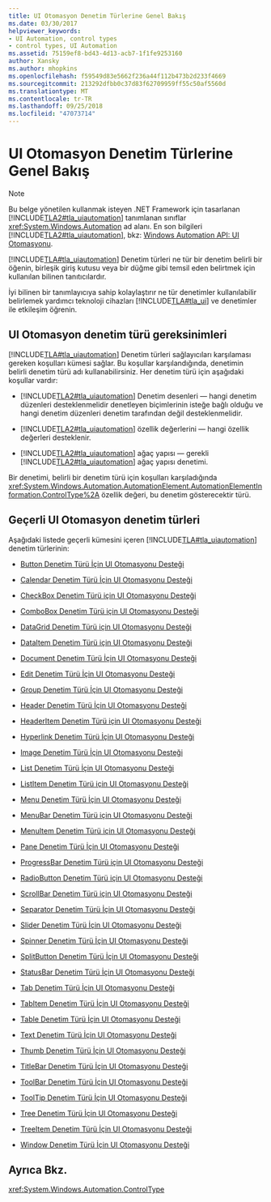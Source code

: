 ```yaml
---
title: UI Otomasyon Denetim Türlerine Genel Bakış
ms.date: 03/30/2017
helpviewer_keywords:
- UI Automation, control types
- control types, UI Automation
ms.assetid: 75159ef8-bd43-4d13-acb7-1f1fe9253160
author: Xansky
ms.author: mhopkins
ms.openlocfilehash: f59549d83e5662f236a44f112b473b2d233f4669
ms.sourcegitcommit: 213292dfbb0c37d83f62709959ff55c50af5560d
ms.translationtype: MT
ms.contentlocale: tr-TR
ms.lasthandoff: 09/25/2018
ms.locfileid: "47073714"
---
```

# <a name="ui-automation-control-types-overview"></a>UI Otomasyon Denetim Türlerine Genel Bakış
> [!NOTE]
>  Bu belge yönetilen kullanmak isteyen .NET Framework için tasarlanan [!INCLUDE[TLA2#tla_uiautomation](../../../includes/tla2sharptla-uiautomation-md.md)] tanımlanan sınıflar <xref:System.Windows.Automation> ad alanı. En son bilgileri [!INCLUDE[TLA2#tla_uiautomation](../../../includes/tla2sharptla-uiautomation-md.md)], bkz: [Windows Automation API: UI Otomasyonu](https://go.microsoft.com/fwlink/?LinkID=156746).  
  
 [!INCLUDE[TLA#tla_uiautomation](../../../includes/tlasharptla-uiautomation-md.md)] Denetim türleri ne tür bir denetim belirli bir öğenin, birleşik giriş kutusu veya bir düğme gibi temsil eden belirtmek için kullanılan bilinen tanıtıcılardır.  
  
 İyi bilinen bir tanımlayıcıya sahip kolaylaştırır ne tür denetimler kullanılabilir belirlemek yardımcı teknoloji cihazları [!INCLUDE[TLA#tla_ui](../../../includes/tlasharptla-ui-md.md)] ve denetimler ile etkileşim öğrenin.  
  
<a name="UI_Automation_Control_Type_Requisites"></a>   
## <a name="ui-automation-control-type-requisites"></a>UI Otomasyon denetim türü gereksinimleri  
 [!INCLUDE[TLA#tla_uiautomation](../../../includes/tlasharptla-uiautomation-md.md)] Denetim türleri sağlayıcıları karşılaması gereken koşulları kümesi sağlar. Bu koşullar karşılandığında, denetimin belirli denetim türü adı kullanabilirsiniz. Her denetim türü için aşağıdaki koşullar vardır:  
  
-   [!INCLUDE[TLA2#tla_uiautomation](../../../includes/tla2sharptla-uiautomation-md.md)] Denetim desenleri — hangi denetim düzenleri desteklenmelidir denetleyen biçimlerinin isteğe bağlı olduğu ve hangi denetim düzenleri denetim tarafından değil desteklenmelidir.  
  
-   [!INCLUDE[TLA2#tla_uiautomation](../../../includes/tla2sharptla-uiautomation-md.md)] özellik değerlerini — hangi özellik değerleri desteklenir.  
  
-   [!INCLUDE[TLA2#tla_uiautomation](../../../includes/tla2sharptla-uiautomation-md.md)] ağaç yapısı — gerekli [!INCLUDE[TLA2#tla_uiautomation](../../../includes/tla2sharptla-uiautomation-md.md)] ağaç yapısı denetimi.  
  
 Bir denetimi, belirli bir denetim türü için koşulları karşıladığında <xref:System.Windows.Automation.AutomationElement.AutomationElementInformation.ControlType%2A> özellik değeri, bu denetim gösterecektir türü.  
  
<a name="Current_UI_Automation_Control_Types"></a>   
## <a name="current-ui-automation-control-types"></a>Geçerli UI Otomasyon denetim türleri  
 Aşağıdaki listede geçerli kümesini içeren [!INCLUDE[TLA#tla_uiautomation](../../../includes/tlasharptla-uiautomation-md.md)] denetim türlerinin:  
  
-   [Button Denetim Türü İçin UI Otomasyonu Desteği](../../../docs/framework/ui-automation/ui-automation-support-for-the-button-control-type.md)  
  
-   [Calendar Denetim Türü İçin UI Otomasyonu Desteği](../../../docs/framework/ui-automation/ui-automation-support-for-the-calendar-control-type.md)  
  
-   [CheckBox Denetim Türü için UI Otomasyonu Desteği](../../../docs/framework/ui-automation/ui-automation-support-for-the-checkbox-control-type.md)  
  
-   [ComboBox Denetim Türü için UI Otomasyonu Desteği](../../../docs/framework/ui-automation/ui-automation-support-for-the-combobox-control-type.md)  
  
-   [DataGrid Denetim Türü için UI Otomasyonu Desteği](../../../docs/framework/ui-automation/ui-automation-support-for-the-datagrid-control-type.md)  
  
-   [DataItem Denetim Türü için UI Otomasyonu Desteği](../../../docs/framework/ui-automation/ui-automation-support-for-the-dataitem-control-type.md)  
  
-   [Document Denetim Türü İçin UI Otomasyonu Desteği](../../../docs/framework/ui-automation/ui-automation-support-for-the-document-control-type.md)  
  
-   [Edit Denetim Türü İçin UI Otomasyonu Desteği](../../../docs/framework/ui-automation/ui-automation-support-for-the-edit-control-type.md)  
  
-   [Group Denetim Türü İçin UI Otomasyonu Desteği](../../../docs/framework/ui-automation/ui-automation-support-for-the-group-control-type.md)  
  
-   [Header Denetim Türü İçin UI Otomasyonu Desteği](../../../docs/framework/ui-automation/ui-automation-support-for-the-header-control-type.md)  
  
-   [HeaderItem Denetim Türü için UI Otomasyonu Desteği](../../../docs/framework/ui-automation/ui-automation-support-for-the-headeritem-control-type.md)  
  
-   [Hyperlink Denetim Türü İçin UI Otomasyonu Desteği](../../../docs/framework/ui-automation/ui-automation-support-for-the-hyperlink-control-type.md)  
  
-   [Image Denetim Türü İçin UI Otomasyonu Desteği](../../../docs/framework/ui-automation/ui-automation-support-for-the-image-control-type.md)  
  
-   [List Denetim Türü İçin UI Otomasyonu Desteği](../../../docs/framework/ui-automation/ui-automation-support-for-the-list-control-type.md)  
  
-   [ListItem Denetim Türü için UI Otomasyonu Desteği](../../../docs/framework/ui-automation/ui-automation-support-for-the-listitem-control-type.md)  
  
-   [Menu Denetim Türü İçin UI Otomasyonu Desteği](../../../docs/framework/ui-automation/ui-automation-support-for-the-menu-control-type.md)  
  
-   [MenuBar Denetim Türü için UI Otomasyonu Desteği](../../../docs/framework/ui-automation/ui-automation-support-for-the-menubar-control-type.md)  
  
-   [MenuItem Denetim Türü için UI Otomasyonu Desteği](../../../docs/framework/ui-automation/ui-automation-support-for-the-menuitem-control-type.md)  
  
-   [Pane Denetim Türü İçin UI Otomasyonu Desteği](../../../docs/framework/ui-automation/ui-automation-support-for-the-pane-control-type.md)  
  
-   [ProgressBar Denetim Türü için UI Otomasyonu Desteği](../../../docs/framework/ui-automation/ui-automation-support-for-the-progressbar-control-type.md)  
  
-   [RadioButton Denetim Türü için UI Otomasyonu Desteği](../../../docs/framework/ui-automation/ui-automation-support-for-the-radiobutton-control-type.md)  
  
-   [ScrollBar Denetim Türü için UI Otomasyonu Desteği](../../../docs/framework/ui-automation/ui-automation-support-for-the-scrollbar-control-type.md)  
  
-   [Separator Denetim Türü İçin UI Otomasyonu Desteği](../../../docs/framework/ui-automation/ui-automation-support-for-the-separator-control-type.md)  
  
-   [Slider Denetim Türü İçin UI Otomasyonu Desteği](../../../docs/framework/ui-automation/ui-automation-support-for-the-slider-control-type.md)  
  
-   [Spinner Denetim Türü İçin UI Otomasyonu Desteği](../../../docs/framework/ui-automation/ui-automation-support-for-the-spinner-control-type.md)  
  
-   [SplitButton Denetim Türü İçin UI Otomasyonu Desteği](../../../docs/framework/ui-automation/ui-automation-support-for-the-splitbutton-control-type.md)  
  
-   [StatusBar Denetim Türü İçin UI Otomasyonu Desteği](../../../docs/framework/ui-automation/ui-automation-support-for-the-statusbar-control-type.md)  
  
-   [Tab Denetim Türü İçin UI Otomasyonu Desteği](../../../docs/framework/ui-automation/ui-automation-support-for-the-tab-control-type.md)  
  
-   [TabItem Denetim Türü İçin UI Otomasyonu Desteği](../../../docs/framework/ui-automation/ui-automation-support-for-the-tabitem-control-type.md)  
  
-   [Table Denetim Türü İçin UI Otomasyonu Desteği](../../../docs/framework/ui-automation/ui-automation-support-for-the-table-control-type.md)  
  
-   [Text Denetim Türü İçin UI Otomasyonu Desteği](../../../docs/framework/ui-automation/ui-automation-support-for-the-text-control-type.md)  
  
-   [Thumb Denetim Türü İçin UI Otomasyonu Desteği](../../../docs/framework/ui-automation/ui-automation-support-for-the-thumb-control-type.md)  
  
-   [TitleBar Denetim Türü İçin UI Otomasyonu Desteği](../../../docs/framework/ui-automation/ui-automation-support-for-the-titlebar-control-type.md)  
  
-   [ToolBar Denetim Türü İçin UI Otomasyonu Desteği](../../../docs/framework/ui-automation/ui-automation-support-for-the-toolbar-control-type.md)  
  
-   [ToolTip Denetim Türü İçin UI Otomasyonu Desteği](../../../docs/framework/ui-automation/ui-automation-support-for-the-tooltip-control-type.md)  
  
-   [Tree Denetim Türü İçin UI Otomasyonu Desteği](../../../docs/framework/ui-automation/ui-automation-support-for-the-tree-control-type.md)  
  
-   [TreeItem Denetim Türü İçin UI Otomasyonu Desteği](../../../docs/framework/ui-automation/ui-automation-support-for-the-treeitem-control-type.md)  
  
-   [Window Denetim Türü İçin UI Otomasyonu Desteği](../../../docs/framework/ui-automation/ui-automation-support-for-the-window-control-type.md)  
  
## <a name="see-also"></a>Ayrıca Bkz.  
 <xref:System.Windows.Automation.ControlType>

